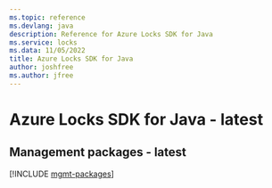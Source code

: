 ```yaml
---
ms.topic: reference
ms.devlang: java
description: Reference for Azure Locks SDK for Java
ms.service: locks
ms.data: 11/05/2022
title: Azure Locks SDK for Java
author: joshfree
ms.author: jfree
---
```

# Azure Locks SDK for Java - latest

## Management packages - latest
[!INCLUDE [mgmt-packages](locks-mgmt-index.md)]